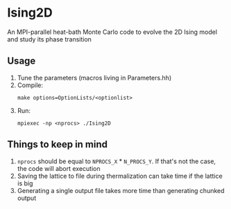 # Ising2D
An MPI-parallel heat-bath Monte Carlo code to evolve the 2D Ising model and study its phase transition

## Usage
1. Tune the parameters (macros living in Parameters.hh)
2. Compile:
   ```
   make options=OptionLists/<optionlist>
   ```
3. Run:
   ```
   mpiexec -np <nprocs> ./Ising2D
   ```

## Things to keep in mind
1. `nprocs` should be equal to `NPROCS_X` * `N_PROCS_Y`. If that's not the case, the code will abort execution
2. Saving the lattice to file during thermalization can take time if the lattice is big
3. Generating a single output file takes more time than generating chunked output
